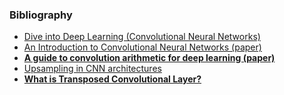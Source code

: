 ### Bibliography
- [Dive into Deep Learning (Convolutional Neural Networks)](https://d2l.ai/chapter_convolutional-neural-networks/index.html) 
- [An Introduction to Convolutional Neural Networks (paper)](https://arxiv.org/pdf/1511.08458.pdf) 
- **[A guide to convolution arithmetic for deep learning (paper)](https://arxiv.org/pdf/1603.07285.pdf)**
- [Upsampling in CNN architectures](https://towardsdatascience.com/transposed-convolution-demystified-84ca81b4baba) 
- **[What is Transposed Convolutional Layer?](https://towardsdatascience.com/what-is-transposed-convolutional-layer-40e5e6e31c11)**

